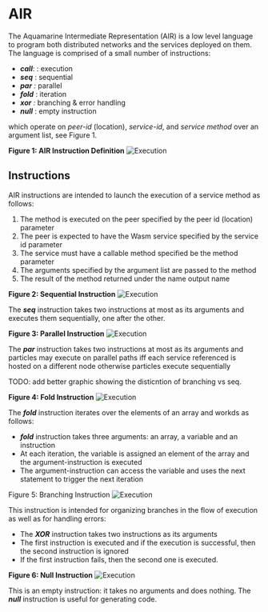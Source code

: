 # AIR

The Aquamarine Intermediate Representation \(AIR\) is a low level language to program both distributed networks and the services deployed on them. The language is comprised of a small number of instructions:

* _**call**_: : execution
* _**seq**_ : sequential
* _**par**  :_ parallel
* _**fold**_ : iteration
* _**xor** :_ branching & error handling
* _**null**_ : empty instruction

which operate on _peer-id_ \(location\), _service-id_, and _service method_ over an argument list, see Figure 1.

**Figure 1: AIR Instruction Definition** ![Execution](../../.gitbook/assets/air_call_execution_1.png)

## Instructions

AIR instructions are intended to launch the execution of a service method as follows:

1. The method is executed on the peer specified by the peer id \(location\) parameter
2. The peer is expected to have the Wasm service specified by the service id parameter
3. The service must have a callable method specified be the method parameter
4. The arguments specified by the argument list are passed to the method
5. The result of the method returned under the name output name

**Figure 2: Sequential Instruction** ![Execution](../../.gitbook/assets/air_sequential_2%20%281%29%20%281%29%20%281%29%20%281%29%20%281%29%20%282%29%20%283%29%20%282%29.png)

The _**seq**_ instruction takes two instructions at most as its arguments and executes them sequentially, one after the other.

**Figure 3: Parallel Instruction** ![Execution](../../.gitbook/assets/air_par_3.png)

The _**par**_ instruction takes two instructions at most as its arguments and particles may execute on parallel paths iff each service referenced is hosted on a different node otherwise particles execute sequentially

TODO: add better graphic showing the disticntion of branching vs seq.

**Figure 4: Fold Instruction** ![Execution](https://github.com/fluencelabs/gitbook-docs/tree/84e814d02d9299034c9c031adf7f081bb59898b9/.gitbook/assets/air_fold_4%20%281%29%20%282%29%20%281%29.png)

The _**fold**_ instruction iterates over the elements of an array and workds as follows:

* _**fold**_ instruction takes three arguments: an array, a variable and an instruction
* At each iteration, the variable is assigned an element of the array and the argument-instruction is executed
* The argument-instruction can access the variable and uses the next statement to trigger the next iteration

Figure 5: Branching Instruction ![Execution](../../.gitbook/assets/air_xor_5.png)

This instruction is intended for organizing branches in the flow of execution as well as for handling errors:

* The _**XOR**_ instruction takes two instructions as its arguments
* The first instruction is executed and if the execution is successful, then the second instruction is ignored
* If the first instruction fails, then the second one is executed.

**Figure 6: Null Instruction** ![Execution](https://github.com/fluencelabs/gitbook-docs/tree/84e814d02d9299034c9c031adf7f081bb59898b9/.gitbook/assets/air_null_6%20%281%29%20%282%29.png)

This is an empty instruction: it takes no arguments and does nothing. The _**null**_ instruction is useful for generating code.

